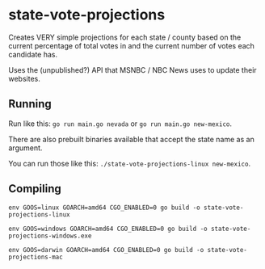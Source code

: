 # state-vote-projections

Creates VERY simple projections for each state / county based on the current
percentage of total votes in and the current number of votes each candidate has.

Uses the (unpublished?) API that MSNBC / NBC News uses to update their websites.

## Running

Run like this: `go run main.go nevada` or `go run main.go new-mexico`.

There are also prebuilt binaries available that accept the state name as an argument.

You can run those like this: `./state-vote-projections-linux new-mexico`.

## Compiling
`env GOOS=linux GOARCH=amd64 CGO_ENABLED=0 go build -o state-vote-projections-linux`

`env GOOS=windows GOARCH=amd64 CGO_ENABLED=0 go build -o state-vote-projections-windows.exe`

`env GOOS=darwin GOARCH=amd64 CGO_ENABLED=0 go build -o state-vote-projections-mac`

